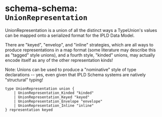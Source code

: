 # schema-schema: `UnionRepresentation`

UnionRepresentation is a union of all the distinct ways a TypeUnion's values
can be mapped onto a serialized format for the IPLD Data Model.

There are "keyed", "envelop", and "inline" strategies, which are all ways
to produce representations in a map format (some literature may describe
this as "tagged" style unions), and a fourth style, "kinded" unions, may
actually encode itself as any of the other representation kinds!

Note: Unions can be used to produce a "nominative" style of type declarations
-- yes, even given that IPLD Schema systems are natively "structural" typing!


```ipldsch
type UnionRepresentation union {
	| UnionRepresentation_Kinded "kinded"
	| UnionRepresentation_Keyed "keyed"
	| UnionRepresentation_Envelope "envelope"
	| UnionRepresentation_Inline "inline"
} representation keyed
```
